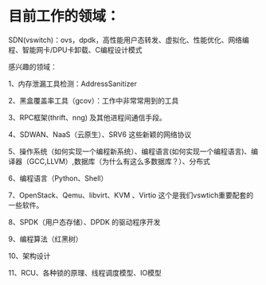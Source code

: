# 目前工作的领域：
SDN(vswitch)：ovs，dpdk，高性能用户态转发、虚拟化、性能优化、网络编程、智能网卡/DPU卡卸载、C编程设计模式

感兴趣的领域：

1、内存泄漏工具检测：AddressSanitizer 

2、黑盒覆盖率工具（gcov）：工作中非常常用到的工具

3、RPC框架(thrift、nng) 及其他进程间通信手段。

4、SDWAN、NaaS（云原生）、SRV6 这些新颖的网络协议

5、操作系统（如何实现一个编程新系统）、编程语言(如何实现一个编程语言)、编译器（GCC,LLVM）,数据库（为什么有这么多数据库？）、分布式

6、编程语言（Python、Shell）

7、OpenStack、Qemu、libvirt、KVM 、Virtio 这个是我们vswtich重要配套的一些软件。

8、SPDK（用户态存储）、DPDK 的驱动程序开发

9、编程算法（红黑树）

10、架构设计

11、RCU、各种锁的原理、线程调度模型、IO模型






